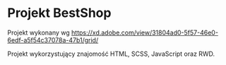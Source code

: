 # Projekt BestShop
Projekt wykonany wg https://xd.adobe.com/view/31804ad0-5f57-46e0-6edf-a5f54c37078a-47b1/grid/

Projekt wykorzystujący znajomość HTML, SCSS, JavaScript oraz RWD.
